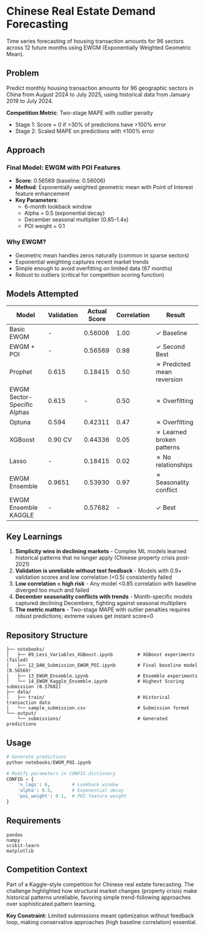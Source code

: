 # Chinese Real Estate Demand Forecasting

Time series forecasting of housing transaction amounts for 96 sectors across 12 future months using EWGM (Exponentially Weighted Geometric Mean).

## Problem

Predict monthly housing transaction amounts for 96 geographic sectors in China from August 2024 to July 2025, using historical data from January 2019 to July 2024.

**Competition Metric**: Two-stage MAPE with outlier penalty
- Stage 1: Score = 0 if >30% of predictions have >100% error
- Stage 2: Scaled MAPE on predictions with ≤100% error

## Approach

### Final Model: EWGM with POI Features
- **Score**: 0.56569 (baseline: 0.56006)
- **Method**: Exponentially weighted geometric mean with Point of Interest feature enhancement
- **Key Parameters**: 
  - 6-month lookback window
  - Alpha = 0.5 (exponential decay)
  - December seasonal multiplier (0.85-1.4x)
  - POI weight = 0.1

### Why EWGM?
- Geometric mean handles zeros naturally (common in sparse sectors)
- Exponential weighting captures recent market trends
- Simple enough to avoid overfitting on limited data (67 months)
- Robust to outliers (critical for competition scoring function)

## Models Attempted

| Model | Validation | Actual Score | Correlation | Result |
|-------|-----------|--------------|-------------|---------|
| Basic EWGM | - | 0.56006 | 1.00 | ✓ Baseline |
| EWGM + POI | - | 0.56569 | 0.98 | ✓ Second Best |
| Prophet | 0.615 | 0.18415 | 0.50 | ✗ Predicted mean reversion |
| EWGM Sector-Specific Alphas | 0.615 | - | 0.50 | ✗ Overfitting |
| Optuna | 0.594 | 0.42311 | 0.47 | ✗ Overfitting |
| XGBoost | 0.90 CV | 0.44336 | 0.05 | ✗ Learned broken patterns |
| Lasso | - | 0.18415 | 0.02 | ✗ No relationships |
| EWGM Ensemble | 0.9651 | 0.53930 | 0.97 | ✗ Seasonality conflict |
| EWGM Ensemble KAGGLE | - | 0.57682 | - | ✓ Best |

## Key Learnings

1. **Simplicity wins in declining markets** - Complex ML models learned historical patterns that no longer apply (Chinese property crisis post-2021)
2. **Validation is unreliable without test feedback** - Models with 0.9+ validation scores and low correlation (<0.5) consistently failed
3. **Low correlation = high risk** - Any model <0.85 correlation with baseline diverged too much and failed
4. **December seasonality conflicts with trends** - Month-specific models captured declining Decembers, fighting against seasonal multipliers
5. **The metric matters** - Two-stage MAPE with outlier penalties requires robust predictions; extreme values get instant score=0

## Repository Structure

```
├── notebooks/
│   ├── 09_Less_Variables_XGBoost.ipynb         # XGBoost experiments (failed)
│   ├── 12_DAN_Submission_EWGM_POI.ipynb        # Final baseline model (0.56569)
│   ├── 13_EWGM_Ensemble.ipynb                  # Ensemble experiments
│   └── 14_EWGM_Kaggle_Ensemble.ipynb           # Highest Scoring submission (0.57682)
├── data/
│   ├── train/                                  # Historical transaction data
│   └── sample_submission.csv                   # Submission format
└── output/
    └── submissions/                            # Generated predictions
```

## Usage

```python
# Generate predictions
python notebooks/EWGM_POI.ipynb

# Modify parameters in CONFIG dictionary
CONFIG = {
    'n_lags': 6,        # Lookback window
    'alpha': 0.5,       # Exponential decay
    'poi_weight': 0.1,  # POI feature weight
}
```

## Requirements

```
pandas
numpy
scikit-learn
matplotlib
```

## Competition Context

Part of a Kaggle-style competition for Chinese real estate forecasting. The challenge highlighted how structural market changes (property crisis) make historical patterns unreliable, favoring simple trend-following approaches over sophisticated pattern learning.

**Key Constraint**: Limited submissions meant optimization without feedback loop, making conservative approaches (high baseline correlation) essential.